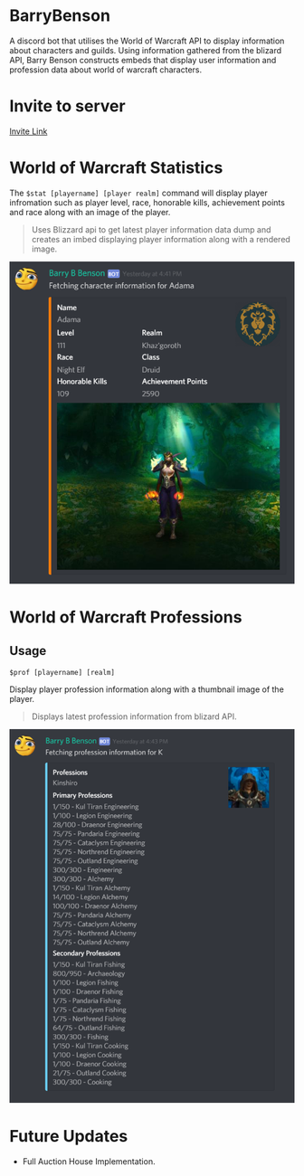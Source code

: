 # BarryBenson
A discord bot that utilises the World of Warcraft API to display information about characters and guilds. Using information gathered from the blizard API, Barry Benson constructs embeds that display user information and profession data about world of warcraft characters. 

# Invite to server
[Invite Link](https://discordapp.com/oauth2/authorize?&client_id=486395215859679265&scope=bot&permissions=0)

# World of Warcraft Statistics
The ```$stat [playername] [player realm]``` command will display player infromation such as player level, race, honorable kills, achievement points and race along with an image of the player.
> Uses Blizzard api to get latest player information data dump and creates an imbed displaying player information along with a rendered image.

![Example Image](images/STAT_EXAMPLE.png)

# World of Warcraft Professions
## Usage
```
$prof [playername] [realm]
```
Display player profession information along with a thumbnail image of the player. 
> Displays latest profession information from blizard API.

![Example Image](images/PROF_EXAMPLE.PNG)

# Future Updates
* Full Auction House Implementation.
